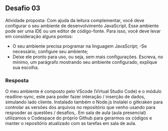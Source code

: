 ## Desafio 03

Atividade proposta: Com ajuda da leitura complementar, você deve configurar o seu ambiente de desenvolvimento JavaScript. Esse ambiente pode ser uma IDE ou um editor de código-fonte. Para isso, você deve levar em consideração alguns pontos:
- O seu ambiente precisa programar na linguagem JavaScript;
-Se necessário, configure seu ambiente;
- Deixe ele pronto para uso, ou seja, sem mais configurações.
Escreva, no mínimo, um parágrafo mostrando seu ambiente configurado, explique sua escolha.

### Resposta

O meu ambiente é composto pelo VScode (Virtual Studio Code) e o módulo readline-sync, este para poder fazer interação / inserção de dados, simulando lado cliente. Instalado também o Node.js
Instalei o gitkraken para controlar as versões dos arquivos no repositório que venho usando para resposder as questões / desafios,.
Em sala de aula (aula presencial) utilizamos o Codespace do próprio Github para gerarmos os códigos e manter o repositório atualizado com as tarefas em sala de aula.

